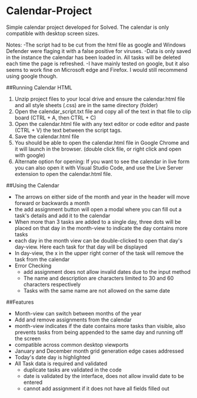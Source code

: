 # Calendar-Project
Simple calendar project developed for Solved. The calendar is only compatible with desktop screen sizes.

Notes:
-The script had to be cut from the html file as google and Windows Defender were flaging it with a false positive for viruses.
-Data is only saved in the instance the calendar has been loaded in. All tasks will be deleted each time the page is refreshed.
-I have mainly tested on google, but it also seems to work fine on Microsoft edge and Firefox. I would still recommend using google though.

##Running Calendar HTML
1. Unzip project files to your local drive and ensure the calendar.html file and all style sheets (.css) are in the same directory (folder)
2. Open the calendar_script.txt file and copy all of the text in that file to clip board (CTRL + A, then CTRL + C)
3. Open the calendar.html file with any text editor or code editor and paste (CTRL + V) the text between the script tags.     <script> PASTE HERE </script>
4. Save the calendar.html file
4. You should be able to open the calendar.html file in Google Chrome and it will launch in the browser. (double click file, or right click and open with google)
5. Alternate option for opening: If you want to see the calendar in live form you can also open it with Visual Studio Code, and use the Live Server extension to open the calendar.html file.

##Using the Calendar
* The arrows on either side of the month and year in the header will move forward or backwards a month
* the add assignment button will open a modal where you can fill out a task's details and add it to the calendar
* When more than 3 tasks are added to a single day, three dots will be placed on that day in the month-view to indicate the day contains more tasks
* each day in the month view can be double-clicked to open that day's day-view. Here each task for that day will be displayed
* In day-view, the x in the upper right corner of the task will remove the task from the calendar
* Error Checking
  * add assignment does not allow invalid dates due to the input method
  * The name and description are characters limited to 30 and 60 characters respectively
  * Tasks with the same name are not allowed on the same date

##Features
* Month-view can switch between months of the year
* Add and remove assignments from the calendar
* month-view indicates if the date contains more tasks than visible, also prevents tasks from being appended to the same day and running off the screen
* compatible across common desktop viewports
* January and December month grid generation edge cases addressed
* Today's date day is highlighted
* All Task data is required and validated
   * duplicate tasks are validated in the code
   * date is validated by the interface, does not allow invalid date to be entered
   * cannot add assignment if it does not have all fields filled out
